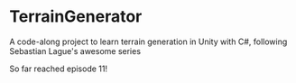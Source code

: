 # TerrainGenerator
A code-along project to learn terrain generation in Unity with C#, following Sebastian Lague's awesome series

So far reached episode 11!


